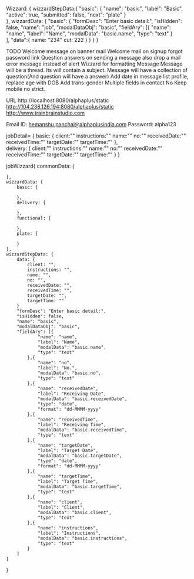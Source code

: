 Wizzard:
{
	wizzardStepData:{
		"basic": {
			"name": "basic",
			"label": "Basic",
			"active": true,
			"submitted": false,
			"next": "plate"
		}	
	},
	wizzardData: {
		"basic": {
			"formDesc": "Enter basic detail:",
			"isHidden": false,
			"name": "job",
			"modalDataObj": "basic",
			"fieldAry": [{
					"name": "name",
					"label": "Name",
					"modalData": "basic.name",
					"type": "text"
				}	
			],
			"data":{
				name: "234"
				cut: 222
			}
		}
	}
}





TODO
	Welcome message on banner
	mail
		Welcome mail on signup
		forgot password link
		Question answers
			on sending a message also drop a mail
		error message instead of alert
	Wizzard
		for formatting
	Message
		Message will be a thread. Its will contain a subject.
		Message will have a collection of question(And question will have a answer)
	Add date in message list
	profile, replace age with DOB
	Add trans-gender
	Multiple fields in contact No
	Keep mobile no strict.

URL
	http://localhost:8080/alphaplus/static
	http://104.238.126.194:8080/alphaplus/static
	http://www.trainbrainstudio.com

Email ID: hemanshu.panchal@alphaplusindia.com
Password: alpha123


jobDetail= {
	basic: {
		client:""
		instructions:""
		name:""
		no:""
		receivedDate:""
		receivedTime:""
		targetDate:""
		targetTime:""
	},	
	delivery: {
		client:""
		instructions:""
		name:""
		no:""
		receivedDate:""
		receivedTime:""
		targetDate:""
		targetTime:""
	}
}

jobWizzard{
	commonData: {
		
	},
	wizzardData: {
		basic: {
			
		},
		delivery: {
			
		},
		functional: {
			
		},
		plate: {
			
		}
	},
	wizzardStepData: {
		data: {
			client: "",
			instructions: "",
			name: "",
			no: "",
			receivedDate: "",
			receivedTime: "",
			targetDate: "",
			targetTime: ""
		}
		"formDesc": "Enter basic detail:",
		"isHidden": false,
		"name": "basic",
		"modalDataObj": "basic",
		"fieldAry": [{
				"name": "name",
				"label": "Name",
				"modalData": "basic.name",
				"type": "text"
			},{
				"name": "no",
				"label": "No.",
				"modalData": "basic.no",
				"type": "text"
			},{
				"name": "receivedDate",
				"label": "Receiving Date",
				"modalData": "basic.receivedDate",
				"type": "date",
				"format": "dd-MMMM-yyyy"
			},{
				"name": "receivedTime",
				"label": "Receiving Time",
				"modalData": "basic.receivedTime",
				"type": "text"
			},{
				"name": "targetDate",
				"label": "Target Date",
				"modalData": "basic.targetDate",
				"type": "date",
				"format": "dd-MMMM-yyyy"
			},{
				"name": "targetTime",
				"label": "Target Time",
				"modalData": "basic.targetTime",
				"type": "text"
			},{
				"name": "client",
				"label": "Client",
				"modalData": "basic.client",
				"type": "text"
			},{
				"name": "instructions",
				"label": "Instructions",
				"modalData": "basic.instructions",
				"type": "text"
			}
		]
	}
}